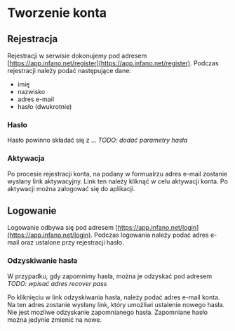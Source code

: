 # Tworzenie konta

## Rejestracja

Rejestracji w serwisie dokonujemy pod adresem [https://app.infano.net/register](https://app.infano.net/register). Podczas rejestracji należy podać następujące dane:

- imię
- nazwisko
- adres e-mail
- hasło (dwukrotnie)



### Hasło

Hasło powinno składać się z ... _TODO: dodać parametry hasła_



### Aktywacja

Po procesie rejestracji konta, na podany w formualrzu adres e-mail zostanie wysłany link aktywacyjny. Link ten należy kliknąć w celu aktywacji konta. Po aktywacji można zalogować się do aplikacji.



## Logowanie

Logowanie odbywa się pod adresem [https://app.infano.net/login](https://app.infano.net/login). Podczas logowania należy podać adres e-mail oraz ustalone przy rejestracji hasło.



### Odzyskiwanie hasła

W przypadku, gdy zapomnimy hasła, można je odzyskać pod adresem _TODO: wpisać adres recover pass_

Po kliknięciu w link odzyskiwania hasła, należy podać adres e-mail konta. Na ten adres zostanie wysłany link, który umożliwi ustalenie nowego hasła. Nie jest mozliwe odzyskanie zapomnianego hasła. Zapomniane hasło można jedynie zmienić na nowe.

